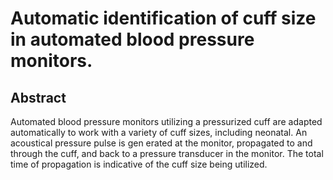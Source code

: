 # Automatic identification of cuff size in automated blood pressure monitors.

## Abstract
Automated blood pressure monitors utilizing a pressurized cuff are adapted automatically to work with a variety of cuff sizes, including neonatal. An acoustical pressure pulse is gen erated at the monitor, propagated to and through the cuff, and back to a pressure transducer in the monitor. The total time of propagation is indicative of the cuff size being utilized.